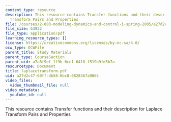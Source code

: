 ```yaml
---
content_type: resource
description: This resource contains Transfer functions and their description for Laplace
  Transform Pairs and Properties
file: /courses/2-003-modeling-dynamics-and-control-i-spring-2005/a27d2c4760ffdb580bc80828367a9865_laplacetransform.pdf
file_size: 63922
file_type: application/pdf
learning_resource_types: []
license: https://creativecommons.org/licenses/by-nc-sa/4.0/
ocw_type: OCWFile
parent_title: Study Materials
parent_type: CourseSection
parent_uid: a7a8f9ef-1f9b-6ce1-6418-f519b9fd5b7a
resourcetype: Document
title: laplacetransform.pdf
uid: a27d2c47-60ff-db58-0bc8-0828367a9865
video_files:
  video_thumbnail_file: null
video_metadata:
  youtube_id: null
---
```

This resource contains Transfer functions and their description for Laplace Transform Pairs and Properties